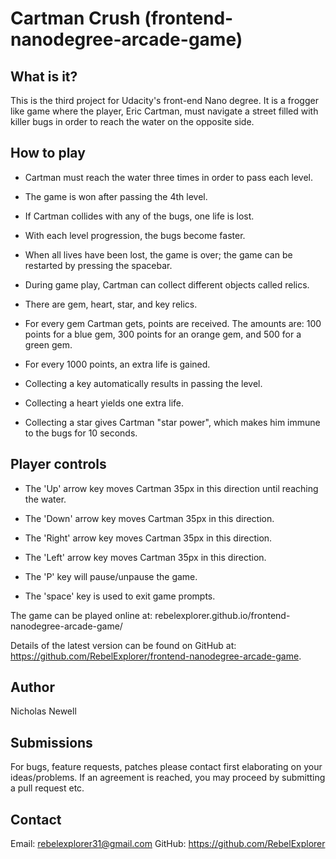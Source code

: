 Cartman Crush (frontend-nanodegree-arcade-game)
===============================================


  What is it?
  -----------

  This is the third project for Udacity's front-end Nano degree. It is a frogger
  like game where the player, Eric Cartman, must navigate a street filled with
  killer bugs in order to reach the water on the opposite side.


  How to play
  -----------

  - Cartman must reach the water three times in order to pass each level.

  - The game is won after passing the 4th level.

  - If Cartman collides with any of the bugs, one life is lost.

  - With each level progression, the bugs become faster.

  - When all lives have been lost, the game is over; the game can be restarted
    by pressing the spacebar.

  - During game play, Cartman can collect different objects called relics.

  - There are gem, heart, star, and key relics.

  - For every gem Cartman gets, points are received. The amounts are: 100 points
    for a blue gem, 300 points for an orange gem, and 500 for a green gem.

  - For every 1000 points, an extra life is gained.

  - Collecting a key automatically results in passing the level.

  - Collecting a heart yields one extra life.

  - Collecting a star gives Cartman "star power", which makes him immune to
    the bugs for 10 seconds.


  Player controls
  ---------------

  - The 'Up' arrow key moves Cartman 35px in this direction until reaching the
    water.

  - The 'Down' arrow key moves Cartman 35px in this direction.

  - The 'Right' arrow key moves Cartman 35px in this direction.

  - The 'Left' arrow key moves Cartman 35px in this direction.

  - The 'P' key will pause/unpause the game.

  - The 'space' key is used to exit game prompts.

  The game can be played online at:
  rebelexplorer.github.io/frontend-nanodegree-arcade-game/

  Details of the latest version can be found on GitHub
  at: https://github.com/RebelExplorer/frontend-nanodegree-arcade-game.


  Author
  ------

  Nicholas Newell


  Submissions
  -----------

  For bugs, feature requests, patches please contact first elaborating on
  your ideas/problems. If an agreement is reached, you may proceed by submitting
  a pull request etc.


  Contact
  -------

  Email: rebelexplorer31@gmail.com
  GitHub: https://github.com/RebelExplorer